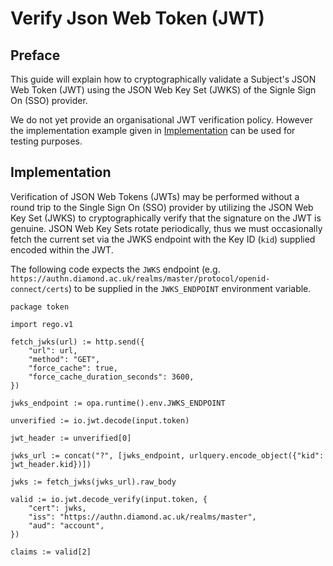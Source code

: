 # Verify Json Web Token (JWT)

## Preface

This guide will explain how to cryptographically validate a Subject's JSON Web Token (JWT) using the JSON Web Key Set (JWKS) of the Signle Sign On (SSO) provider.

We do not yet provide an organisational JWT verification policy. However the implementation example given in [Implementation](#implementation) can be used for testing purposes.

## Implementation

Verification of JSON Web Tokens (JWTs) may be performed without a round trip to the Single Sign On (SSO) provider by utilizing the JSON Web Key Set (JWKS) to cryptographically verify that the signature on the JWT is genuine. JSON Web Key Sets rotate periodically, thus we must occasionally fetch the current set via the JWKS endpoint with the Key ID (`kid`) supplied encoded within the JWT.

The following code expects the `JWKS` endpoint (e.g. `https://authn.diamond.ac.uk/realms/master/protocol/openid-connect/certs`) to be supplied in the `JWKS_ENDPOINT` environment variable.

```rego
package token

import rego.v1

fetch_jwks(url) := http.send({
    "url": url,
    "method": "GET",
    "force_cache": true,
    "force_cache_duration_seconds": 3600,
})

jwks_endpoint := opa.runtime().env.JWKS_ENDPOINT

unverified := io.jwt.decode(input.token)

jwt_header := unverified[0]

jwks_url := concat("?", [jwks_endpoint, urlquery.encode_object({"kid": jwt_header.kid})])

jwks := fetch_jwks(jwks_url).raw_body

valid := io.jwt.decode_verify(input.token, {
    "cert": jwks,
    "iss": "https://authn.diamond.ac.uk/realms/master",
    "aud": "account",
})

claims := valid[2] 
```
